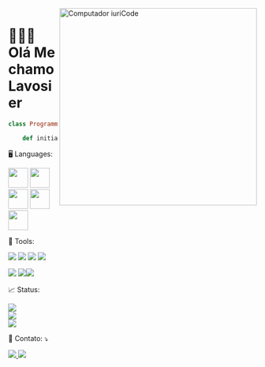 
<div>
      <img src="https://raw.githubusercontent.com/MicaelliMedeiros/micaellimedeiros/master/image/computer-illustration.png" min-width="400px" max-              width="400px" width="400px" align="right" alt="Computador iuriCode">
</div>

# 👨🏾‍💻 Olá Me chamo Lavosier

```ruby
class Programmer

	def initialize() 
```

<p align="left"> 
      
      
</p>


<p align="left">
      🖥️ Languages:
</p>   

<p align= "left">
      <img height="40" width="40" src="https://cdn.jsdelivr.net/gh/devicons/devicon/icons/html5/html5-original.svg" />
      <img height="40" width="40" src="https://cdn.jsdelivr.net/gh/devicons/devicon/icons/css3/css3-original.svg"/>
      <img height="40" width="40" src="https://cdn.jsdelivr.net/gh/devicons/devicon/icons/c/c-original.svg" />
      <img height="40" width="40" src="https://cdn.jsdelivr.net/gh/devicons/devicon/icons/ruby/ruby-plain-wordmark.svg"/>
      <img height="40" width="40" src="https://cdn.jsdelivr.net/gh/devicons/devicon/icons/java/java-original-wordmark.svg"/>
</p> 

<p align="left">
  💼 Tools: 
</p>

<p align="left">
    <img src = "https://img.shields.io/badge/Eclipse-2C2255?style=for-the-badge&logo=eclipse&logoColor=white"> 
    <img src="https://img.shields.io/badge/Notepad++-90E59A.svg?style=for-the-badge&logo=notepad%2B%2B&logoColor=black">
    <img src="https://img.shields.io/badge/VIM-%2311AB00.svg?&style=for-the-badge&logo=vim&logoColor=white">
    <img src="https://img.shields.io/badge/NeoVim-%2357A143.svg?&style=for-the-badge&logo=neovim&logoColor=white"
</p>
  
<p align="left">
  <img src = "https://img.shields.io/badge/Linux_Mint-87CF3E?style=for-the-badge&logo=linux-mint&logoColor=white"> <img src ="https://img.shields.io/badge/Windows-0078D6?style=for-the-badge&logo=windows&logoColor=white"><img src ="https://img.shields.io/badge/Red%20Hat-EE0000?style=for-the-badge&logo=redhat&logoColor=white">
</p>

<p align="left">
  📈 Status: 
</p>

<div align="center">
  <p align="left">
      <a href="https://github.com/Lavosierdq">
           <img src="https://github-readme-stats.vercel.app/api?username=Lavosierdq&show_icons=true&theme=synthwave&include_all_commits=true&count_private=true"/>
	   </br>
           <img src="https://github-readme-stats.vercel.app/api/top-langs/?username=Lavosierdq&langs_count=8&theme=synthwave"/>
	  </br>
           <img src="https://github-readme-stats.vercel.app/api/wakatime?username=Lavosierdq&langs_count=7&theme=synthwave"/>
    </a>
    
      
  </p>
</div>

 
      
<p align="left">
  💌 Contato: ⤵️
</p>
<p align="left">
     <a href="https://t.me/LavosierBarbosa" alt="Telegram">
        <img src="https://img.shields.io/badge/Telegram-2CA5E0?style=for-the-badge&logo=telegram&logoColor=white"/>
    </a>
   <a href="https://www.linkedin.com/in/lavosierbarbosa/" alt="Linkedin">
        <img src="https://img.shields.io/badge/LinkedIn-0077B5?style=for-the-badge&logo=linkedin&logoColor=white"/>
    </a>
  
</p>
